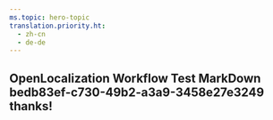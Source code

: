 ```yaml
---
ms.topic: hero-topic
translation.priority.ht: 
  - zh-cn
  - de-de
---
```

## OpenLocalization Workflow Test MarkDown bedb83ef-c730-49b2-a3a9-3458e27e3249 thanks!
